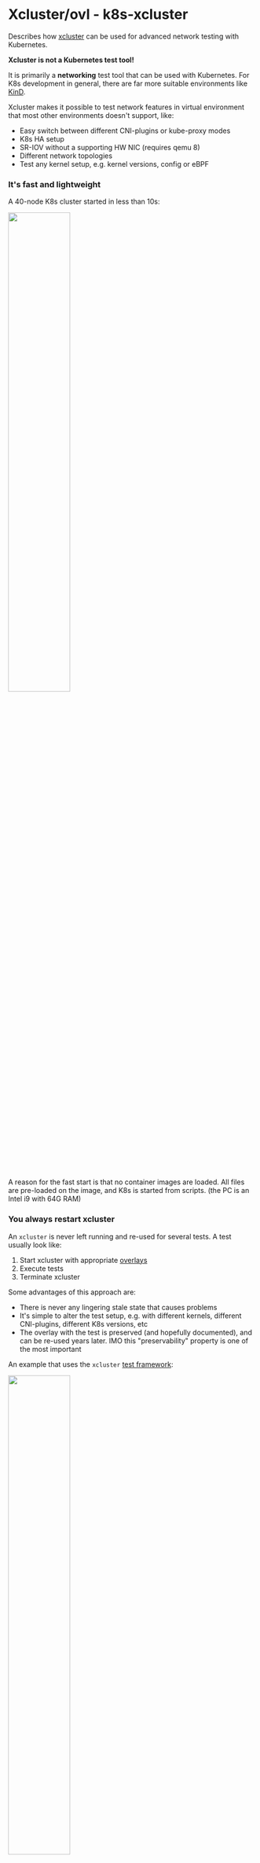 # Xcluster/ovl - k8s-xcluster

Describes how [xcluster](https://github.com/Nordix/xcluster) can be
used for advanced network testing with Kubernetes.

**Xcluster is not a Kubernetes test tool!**

It is primarily a **networking** test tool that can be used with
Kubernetes. For K8s development in general, there are far more
suitable environments like [KinD](https://kind.sigs.k8s.io/).

Xcluster makes it possible to test network features in virtual
environment that most other environments doesn't support, like:

* Easy switch between different CNI-plugins or kube-proxy modes
* K8s HA setup
* SR-IOV without a supporting HW NIC (requires qemu 8)
* Different network topologies
* Test any kernel setup, e.g. kernel versions, config or eBPF

### It's fast and lightweight

A 40-node K8s cluster started in less than 10s:

<img src="xcluster40.svg" width="50%" />

A reason for the fast start is that no container images are
loaded. All files are pre-loaded on the image, and K8s is started from
scripts. (the PC is an Intel i9 with 64G RAM)

### You always restart xcluster

An `xcluster` is never left running and re-used for several tests. A
test usually look like:

1. Start xcluster with appropriate [overlays](#overlays)
2. Execute tests
3. Terminate xcluster

Some advantages of this approach are:

* There is never any lingering stale state that causes problems
* It's simple to alter the test setup, e.g. with different kernels,
  different CNI-plugins, different K8s versions, etc
* The overlay with the test is preserved (and hopefully documented),
  and can be re-used years later. IMO this "preservability" property
  is one of the most important

An example that uses the `xcluster` [test framework](
https://github.com/Nordix/xcluster/tree/master/ovl/test):

<img src="simple-test.svg" width="50%" />

A simple connectivity test is performed with:

* Proxy-mode=nftables and cni-plugin calico
* Default proxy-mode (ipvs) and cni-plugin flannel, but with kernel 5.10.215

You might notice that the start of this 4-node cluster took longer
time than the 40-node cluster in the example above? This is because
the cni-plugins must be loaded and started.


### Installation

First check the [dependencies](
https://github.com/Nordix/xcluster#execution-environment-and-dependencies),
then start without K8s:

```
xcver=8.0.0
cd /your/experiment/dir
curl -L https://github.com/Nordix/xcluster/releases/download/$xcver/xcluster-$xcver.tar.xz | tar -Jx
cd xcluster
. ./Envsettings
xc mkcdrom xnet
xc start     # 6 xterm consoles should pop up
xc stop
```

Please read [the troubleshooting document](
https://github.com/Nordix/xcluster/blob/master/doc/troubleshooting.md)
if needed.

Add k8s (continuation from above):
```
. ./Envsettings.k8s
# The printouts say that you have no k8s image. Load one:
armurl=http://artifactory.nordix.org/artifactory/cloud-native
curl -L $armurl/xcluster/images/hd-k8s-v1.28.2.img.xz | xz -d > $__image
xc mkcdrom   # clear ovl's
xc start     # 6 xterm consoles should pop up, but now with K8s
# $KUBECONFIG is set for you, but you must install "kubectl" yourself
# (or do this in any xcluster xterm)
kubectl get nodes
xc stop
```

**WARNING**: This example uses user-space network emulation, and can
**not** be used for advanced networking or larger clusters!

To test the 40-node example you *must* start `xcluster` in a [network
namespace](https://github.com/Nordix/xcluster/blob/master/doc/netns.md).
Once the netns is created, enter it and test:

```
xc nsenter 1
cd
. .bashrc
cd /your/experiment/dir/xcluster
. ./Envsettings.k8s    # (a coredns should start)
cdo test-template
./test-template.sh test --nvm=40 start_empty > /dev/null
kubectl get nodes
xc stop
```


### Overlays

Overlays in `xcluster` are archives that are unpacked in order to the
root file system at startup. However, usually "overlay" refer to a
directory with a script that creates the archive:

```
# xcadmin mkovl --template=template --ovldir=. my-ovl
# find my-ovl -type f
my-ovl/my-ovl.sh
my-ovl/README.md
my-ovl/tar
my-ovl/default/bin/my-ovl_test
```

An overlay directory (ovl) *must* contain a `tar` script that writes a
tar image. In all ovl's you can check what will be installed with:

```
./tar - | tar t
```

An ovl should also contain a script with the same name as the ovl, and
a `README.md`. This is optional, but a uniform structure is
desirable. The script usually has at least a "test start" function:

```
log=/tmp/xcluster.log
cd my-ovl
./my-ovl.sh test start lspci > $log
vm 1
# In the terminal window
lspci
```

Any number of additional ovl's can be added after the test command. In
the example `ovl/lspci` is included.

The `$XCLUSTER_OVLPATH` contains directories where `xcluster` search
for ovls. There are several functions that helps with ovl handling:

```
lso                 # List ovls
cdo <ovl>           # Cd to an ovl with command completion
xc ovld <ovl>       # Print the path to an ovl
xcadmin mkovl ...   # Create a new ovl
```


## Kubernetes environment

To make network tests with K8s you need:

1. To start xcluster in it's own [network namespace](
   https://github.com/Nordix/xcluster/blob/master/doc/netns.md) (mandatory)
2. A [private registry](
   https://github.com/Nordix/xcluster/blob/master/ovl/private-reg/README.md)
   (optional, but *highly* recommended, and assumed from now on)

Run the basic test:
```
log=/tmp/xcluster.log   # (assumed to be set from now on)
export XOVLS=private-reg
images lreg_preload kubernetes mconnect
cdo test-template
./test-template.sh test basic > $log
```

### Use another CNI-plugin

```
images lreg_preload k8s-cni-calico
cdo test-template
./test-template.sh test basic k8s-cni-calico > /dev/null
```

The local registry must be pre-loaded with the necessary images, then
add the cni ovl to the test command. Available CNI-plugins are:

* [k8s-cni-antrea](https://github.com/Nordix/xcluster/tree/master/ovl/k8s-cni-antrea) (requires ovl/ovs)
* [k8s-cni-calico](https://github.com/Nordix/xcluster/tree/master/ovl/k8s-cni-calico)
* [k8s-cni-flannel](https://github.com/Nordix/xcluster/tree/master/ovl/k8s-cni-flannel)
* [k8s-cni-xcluster](https://github.com/Nordix/xcluster/tree/master/ovl/k8s-cni-xcluster)
* [k8s-cni-cilium](https://github.com/Nordix/xcluster/tree/master/ovl/k8s-cni-cilium) (will by-pass kube-proxy)


### ovl/env

The `env` ovl is included by default by the test scripts. It makes all
environment variables beginning with "xcluster_" appear on all VM (but
without the "xcluster_" prefix).

```
cdo test-template
xcluster_HELLO=World ./test-template.sh test start_empty > $log
# On any VM
# echo $HELLO
World
```

The `/etc/profile` file must be sourced in scripts.

There are several variables that are used in tests, for example:

* xcluster_TZ - Set the time-zone ([ovl/timezone](https://github.com/Nordix/xcluster/tree/master/ovl/timezone))
* xcluster_DOMAIN - The domain is "xcluster" by default, but many programs (wrongly) assumes "cluster.local"
* xcluster_FEATURE_GATES - Comma separated, no spaces
* xcluster_BASE_FAMILY - IPv4 (default), or IPv6
* xcluster_PROXY_MODE - "ipvs" (default), "iptables", or "disabled"

Example:
```
export xcluster_TZ=EST+5EDT,M3.2.0/2,M11.1.0/2
xcluster_BASE_FAMILY=IPv6 xcluster_PROXY_MODE=disabled xcluster_DOMAIN=cluster.local \
 ./test-template.sh test start_empty k8s-cni-cilium > $log
# On a cluster VM
# date
Thu Nov 23 15:19:26 EST 2023
# nslookup kubernetes.default.svc.cluster.local
Server:         192.168.0.2
Address:        192.168.0.2:53


Name:   kubernetes.default.svc.cluster.local
Address: fd00:4000::1
```
